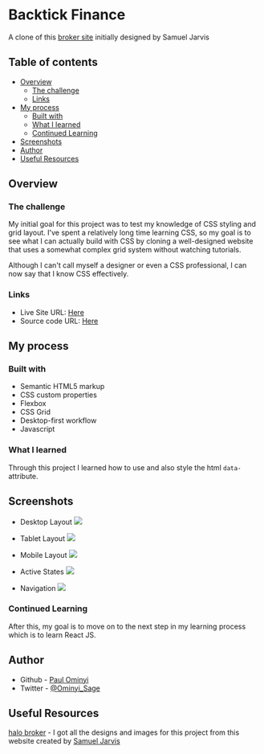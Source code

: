 # Backtick Finance
A clone of this [broker site](https://halo-broker.vercel.app/) initially designed by Samuel Jarvis


## Table of contents

- [Overview](#overview)
  - [The challenge](#the-challenge)
  - [Links](#links)
- [My process](#my-process)
  - [Built with](#built-with)
  - [What I learned](#what-i-learned)
  - [Continued Learning](#Continued-Learning)
- [Screenshots](#screenshots)
- [Author](#author)
- [Useful Resources](#useful-resources)

## Overview

### The challenge

My initial goal for this project was to test my knowledge of CSS styling and grid layout. I've spent a relatively long time learning CSS, so my goal is to see what I can actually build with CSS by cloning a well-designed website that uses a somewhat complex grid system without watching tutorials. 

Although I can't call myself a designer or even a CSS professional, I can now say that I know CSS effectively.

### Links

- Live Site URL: [Here](https://backtickfinance.netlify.app/)
- Source code URL: [Here](https://github.com/SageKyle/backtick-finance)

## My process

### Built with

- Semantic HTML5 markup
- CSS custom properties
- Flexbox
- CSS Grid
- Desktop-first workflow
- Javascript


### What I learned

Through this project I learned how to use and also style the html `data-` attribute.

## Screenshots

- Desktop Layout ![](asset/img/desktop-layout.png)

- Tablet Layout ![](asset/img/tablet-layout.png)

- Mobile Layout ![](asset/img/mobile-layout.png)

- Active States ![](asset/img/active-states.png)

- Navigation ![](asset/img/navigation.png)

### Continued Learning

After this, my goal is to move on to the next step in my learning process which is to learn React JS.

## Author

- Github - [Paul Ominyi](https://github.com/SageKyle)
- Twitter - [@Ominyi_Sage](https://www.twitter.com/Ominyi_Sage)


## Useful Resources

[halo broker](https://halo-broker.vercel.app/) - I got all the designs and images for this project from this website created by [Samuel Jarvis](https://twitter.com/SamJarvis244)